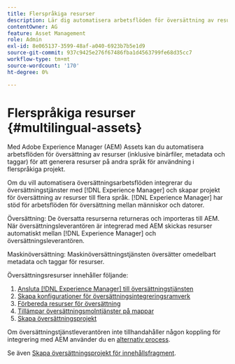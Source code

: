 ```yaml
---
title: Flerspråkiga resurser
description: Lär dig automatisera arbetsflöden för översättning av resurser, inklusive binära filer, metadata och taggar till flera språk.
contentOwner: AG
feature: Asset Management
role: Admin
exl-id: 8e065137-3599-48af-a040-6923b7b5e1d9
source-git-commit: 937c9425e276f67486fba1d4563799fe68d35cc7
workflow-type: tm+mt
source-wordcount: '170'
ht-degree: 0%

---
```


# Flerspråkiga resurser {#multilingual-assets}

Med Adobe Experience Manager (AEM) Assets kan du automatisera arbetsflöden för översättning av resurser (inklusive binärfiler, metadata och taggar) för att generera resurser på andra språk för användning i flerspråkiga projekt.

Om du vill automatisera översättningsarbetsflöden integrerar du översättningstjänster med [!DNL Experience Manager] och skapar projekt för översättning av resurser till flera språk. [!DNL Experience Manager] har stöd för arbetsflöden för översättning mellan människor och datorer.

Översättning: De översatta resurserna returneras och importeras till AEM. När översättningsleverantören är integrerad med AEM skickas resurser automatiskt mellan [!DNL Experience Manager] och översättningsleverantören.

Maskinöversättning: Maskinöversättningstjänsten översätter omedelbart metadata och taggar för resurser.

Översättningsresurser innehåller följande:

1. [Ansluta [!DNL Experience Manager] till översättningstjänsten](/help/sites-administering/tc-tic.md#connecting-to-a-translation-service-provider)
1. [Skapa konfigurationer för översättningsintegreringsramverk](/help/sites-administering/tc-tic.md)
1. [Förbereda resurser för översättning](preparing-assets-for-translation.md)
1. [Tillämpar översättningsmolntjänster på mappar](transition-cloud-services.md)
1. [Skapa översättningsprojekt](translation-projects.md)

Om översättningstjänstleverantören inte tillhandahåller någon koppling för integrering med AEM använder du en [alternativ process](/help/sites-administering/tc-manage.md#exporting-a-translation-job).

Se även [Skapa översättningsprojekt för innehållsfragment](creating-translation-projects-for-content-fragments.md).

